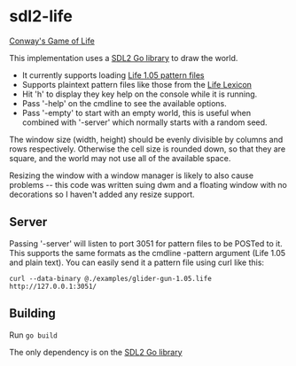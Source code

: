 # sdl2-life

[Conway's Game of Life](https://www.conwaylife.com/wiki/Conway's_Game_of_Life)

This implementation uses a [SDL2 Go library](https://github.com/veandco/go-sdl2/) to draw the world.

* It currently supports loading [Life 1.05 pattern files](https://www.conwaylife.com/wiki/Life_1.05)
* Supports plaintext pattern files like those from the [Life Lexicon](https://www.conwaylife.com/ref/lexicon/lex_1.htm)
* Hit 'h' to display they key help on the console while it is running.
* Pass '-help' on the cmdline to see the available options.
* Pass '-empty' to start with an empty world, this is useful when combined with '-server' which normally starts
  with a random seed.

The window size (width, height) should be evenly divisible by columns and rows
respectively. Otherwise the cell size is rounded down, so that they are square,
and the world may not use all of the available space.

Resizing the window with a window manager is likely to also cause problems --
this code was written suing dwm and a floating window with no decorations so I
haven't added any resize support.

## Server

Passing '-server' will listen to port 3051 for pattern files to be POSTed to it. This supports the same formats
as the cmdline -pattern argument (Life 1.05 and plain text). You can easily send it a pattern file using curl like
this:

    curl --data-binary @./examples/glider-gun-1.05.life http://127.0.0.1:3051/

## Building

Run `go build`

The only dependency is on the [SDL2 Go library](https://github.com/veandco/go-sdl2/)

